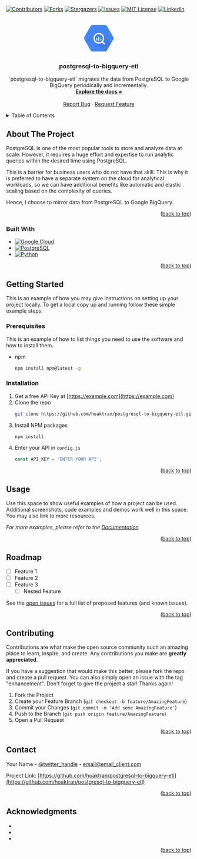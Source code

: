 <div id="top"></div>

[![Contributors][contributors-shield]][contributors-url]
[![Forks][forks-shield]][forks-url]
[![Stargazers][stars-shield]][stars-url]
[![Issues][issues-shield]][issues-url]
[![MIT License][license-shield]][license-url]
[![LinkedIn][linkedin-shield]][linkedin-url]


<!-- PROJECT LOGO -->
<br />
<div align="center">
  <a href="https://github.com/hoaktran/postgresql-to-bigquery-etl">
    <img src="images/logo.png" alt="Logo" width="80" height="80">
  </a>

<h3 align="center">postgresql-to-bigquery-etl</h3>

  <p align="center">
    `postgresql-to-bigquery-etl` migrates the data from PostgreSQL to Google BigQuery periodically and incrementally.
    <br />
    <a href="https://github.com/hoaktran/postgresql-to-bigquery-etl"><strong>Explore the docs »</strong></a>
    <br />
    <br />
    <a href="https://github.com/hoaktran/postgresql-to-bigquery-etl/issues">Report Bug</a>
    ·
    <a href="https://github.com/hoaktran/postgresql-to-bigquery-etl/issues">Request Feature</a>
  </p>
</div>



<!-- TABLE OF CONTENTS -->
<details>
  <summary>Table of Contents</summary>
  <ol>
    <li>
      <a href="#about-the-project">About The Project</a>
      <ul>
        <li><a href="#built-with">Built With</a></li>
      </ul>
    </li>
    <li>
      <a href="#getting-started">Getting Started</a>
      <ul>
        <li><a href="#prerequisites">Prerequisites</a></li>
        <li><a href="#installation">Installation</a></li>
      </ul>
    </li>
    <li><a href="#usage">Usage</a></li>
    <li><a href="#roadmap">Roadmap</a></li>
    <li><a href="#contributing">Contributing</a></li>
    <li><a href="#contact">Contact</a></li>
    <li><a href="#acknowledgments">Acknowledgments</a></li>
  </ol>
</details>



<!-- ABOUT THE PROJECT -->
## About The Project

PostgreSQL is one of the most popular tools to store and analyze data at scale. However, it requires a huge effort and expertise to run analytic queries within the desired time using PostgreSQL. 

This is a barrier for business users who do not have that skill. This is why it is preferred to have a separate system on the cloud for analytical workloads, so we can have additional benefits like automatic and elastic scaling based on the complexity of queries. 

Hence, I choose to mirror data from PostgreSQL to Google BigQuery.

<p align="right">(<a href="#top">back to top</a>)</p>



### Built With

* [![Google Cloud][Google Cloud.js]][Google Cloud-url]
* [![PostgreSQL][PostgreSQL.js]][PostgreSQL-url]
* [![Python][Python.js]][Python-url]

<p align="right">(<a href="#top">back to top</a>)</p>



<!-- GETTING STARTED -->
## Getting Started

This is an example of how you may give instructions on setting up your project locally.
To get a local copy up and running follow these simple example steps.

### Prerequisites

This is an example of how to list things you need to use the software and how to install them.
* npm
  ```sh
  npm install npm@latest -g
  ```

### Installation

1. Get a free API Key at [https://example.com](https://example.com)
2. Clone the repo
   ```sh
   git clone https://github.com/hoaktran/postgresql-to-bigquery-etl.git
   ```
3. Install NPM packages
   ```sh
   npm install
   ```
4. Enter your API in `config.js`
   ```js
   const API_KEY = 'ENTER YOUR API';
   ```

<p align="right">(<a href="#top">back to top</a>)</p>



<!-- USAGE EXAMPLES -->
## Usage

Use this space to show useful examples of how a project can be used. Additional screenshots, code examples and demos work well in this space. You may also link to more resources.

_For more examples, please refer to the [Documentation](https://example.com)_

<p align="right">(<a href="#top">back to top</a>)</p>



<!-- ROADMAP -->
## Roadmap

- [ ] Feature 1
- [ ] Feature 2
- [ ] Feature 3
    - [ ] Nested Feature

See the [open issues](https://github.com/hoaktran/postgresql-to-bigquery-etl/issues) for a full list of proposed features (and known issues).

<p align="right">(<a href="#top">back to top</a>)</p>



<!-- CONTRIBUTING -->
## Contributing

Contributions are what make the open source community such an amazing place to learn, inspire, and create. Any contributions you make are **greatly appreciated**.

If you have a suggestion that would make this better, please fork the repo and create a pull request. You can also simply open an issue with the tag "enhancement".
Don't forget to give the project a star! Thanks again!

1. Fork the Project
2. Create your Feature Branch (`git checkout -b feature/AmazingFeature`)
3. Commit your Changes (`git commit -m 'Add some AmazingFeature'`)
4. Push to the Branch (`git push origin feature/AmazingFeature`)
5. Open a Pull Request

<p align="right">(<a href="#top">back to top</a>)</p>

<!-- CONTACT -->
## Contact

Your Name - [@twitter_handle](https://twitter.com/twitter_handle) - email@email_client.com

Project Link: [https://github.com/hoaktran/postgresql-to-bigquery-etl](https://github.com/hoaktran/postgresql-to-bigquery-etl)

<p align="right">(<a href="#top">back to top</a>)</p>



<!-- ACKNOWLEDGMENTS -->
## Acknowledgments

* []()
* []()
* []()

<p align="right">(<a href="#top">back to top</a>)</p>



<!-- MARKDOWN LINKS & IMAGES -->
<!-- https://www.markdownguide.org/basic-syntax/#reference-style-links -->
[contributors-shield]: https://img.shields.io/github/contributors/hoaktran/postgresql-to-bigquery-etl.svg?style=for-the-badge
[contributors-url]: https://github.com/hoaktran/postgresql-to-bigquery-etl/graphs/contributors
[forks-shield]: https://img.shields.io/github/forks/hoaktran/postgresql-to-bigquery-etl.svg?style=for-the-badge
[forks-url]: https://github.com/hoaktran/postgresql-to-bigquery-etl/network/members
[stars-shield]: https://img.shields.io/github/stars/hoaktran/postgresql-to-bigquery-etl.svg?style=for-the-badge
[stars-url]: https://github.com/hoaktran/postgresql-to-bigquery-etl/stargazers
[issues-shield]: https://img.shields.io/github/issues/hoaktran/postgresql-to-bigquery-etl.svg?style=for-the-badge
[issues-url]: https://github.com/hoaktran/postgresql-to-bigquery-etl/issues
[license-shield]: https://img.shields.io/github/license/hoaktran/postgresql-to-bigquery-etl.svg?style=for-the-badge
[license-url]: https://github.com/hoaktran/postgresql-to-bigquery-etl/blob/master/LICENSE.txt
[linkedin-shield]: https://img.shields.io/badge/-LinkedIn-black.svg?style=for-the-badge&logo=linkedin&colorB=555
[linkedin-url]: https://linkedin.com/in/linkedin_username
[product-screenshot]: images/screenshot.png
[Python.js]: https://img.shields.io/badge/python-306998?style=for-the-badge&logo=python&logoColor=ffd438
[Python-url]: https://python.org/
[PostgreSQL.js]: https://img.shields.io/badge/PostgreSQL-0769AD?style=for-the-badge&logo=postgresql&logoColor=white
[PostgreSQL-url]: https://www.postgresql.org/
[Google Cloud.js]: https://img.shields.io/badge/google%20cloud-4285F4?style=for-the-badge&logo=googlecloud&logoColor=white
[Google Cloud-url]: https://cloud.google.com/
[Next.js]: https://img.shields.io/badge/next.js-000000?style=for-the-badge&logo=nextdotjs&logoColor=white
[Next-url]: https://nextjs.org/
[React.js]: https://img.shields.io/badge/React-20232A?style=for-the-badge&logo=react&logoColor=61DAFB
[React-url]: https://reactjs.org/
[Vue.js]: https://img.shields.io/badge/Vue.js-35495E?style=for-the-badge&logo=vuedotjs&logoColor=4FC08D
[Vue-url]: https://vuejs.org/
[Angular.io]: https://img.shields.io/badge/Angular-DD0031?style=for-the-badge&logo=angular&logoColor=white
[Angular-url]: https://angular.io/
[Svelte.dev]: https://img.shields.io/badge/Svelte-4A4A55?style=for-the-badge&logo=svelte&logoColor=FF3E00
[Svelte-url]: https://svelte.dev/
[Laravel.com]: https://img.shields.io/badge/Laravel-FF2D20?style=for-the-badge&logo=laravel&logoColor=white
[Laravel-url]: https://laravel.com
[Bootstrap.com]: https://img.shields.io/badge/Bootstrap-563D7C?style=for-the-badge&logo=bootstrap&logoColor=white
[Bootstrap-url]: https://getbootstrap.com
[JQuery.com]: https://img.shields.io/badge/jQuery-0769AD?style=for-the-badge&logo=jquery&logoColor=white
[JQuery-url]: https://jquery.com 
